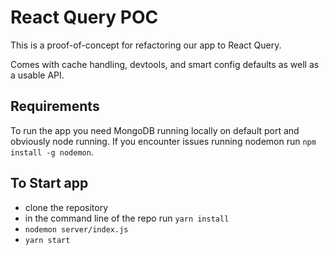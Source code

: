 # React Query POC

This is a proof-of-concept for refactoring our app to React Query. 

Comes with cache handling, devtools, and smart config defaults as well as a usable API.

## Requirements
To run the app you need MongoDB running locally on default port and obviously node running.
If you encounter issues running nodemon run `npm install -g nodemon`.

## To Start app
* clone the repository
* in the command line of the repo run `yarn install`
* `nodemon server/index.js`
* `yarn start`